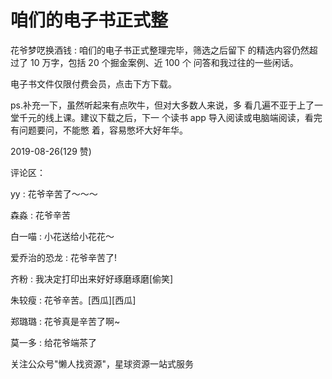 # 咱们的电子书正式整

花爷梦呓换酒钱 : 咱们的电子书正式整理完毕，筛选之后留下 的精选内容仍然超过了 10 万字，包括 20 个掘金案例、近 100 个 问答和我过往的一些闲话。

电子书文件仅限付费会员，点击下方下载。

ps.补充一下，虽然听起来有点吹牛，但对大多数人来说，多 看几遍不亚于上了一堂千元的线上课。建议下载之后，下一 个读书 app 导入阅读或电脑端阅读，看完有问题要问，不能憋 着，容易憋坏大好年华。

2019-08-26(129 赞)

评论区：

yy : 花爷辛苦了～～～

森淼 : 花爷辛苦

白一喵 : 小花送给小花花～

爱乔治的恐龙 : 花爷辛苦了!

齐粉 : 我决定打印出来好好琢磨琢磨[偷笑]

朱较瘦 : 花爷辛苦。[西瓜][西瓜]

郑璐璐 : 花爷真是辛苦了啊~

莫一多 : 给花爷端茶了

关注公众号"懒人找资源"，星球资源一站式服务